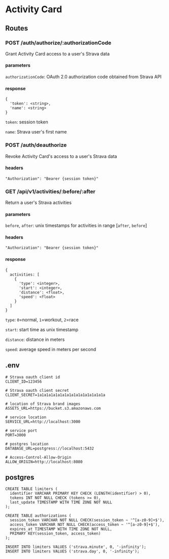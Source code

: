 # Activity Card

## Routes

### POST /auth/authorize/:authorizationCode

Grant Activity Card access to a user's Strava data

#### parameters

`authorizationCode`: OAuth 2.0 authorization code obtained from Strava API

#### response

```
{
  'token': <string>,
  'name': <string>
}
```

`token`: session token 

`name`: Strava user's first name

### POST /auth/deauthorize

Revoke Activity Card's access to a user's Strava data

#### headers

`"Authorization": "Bearer {session token}"`

### GET /api/v1/activities/:before/:after

Return a user's Strava activities 

#### parameters

`before`, `after`: unix timestamps for activities in range [`after`, `before`]

#### headers

`"Authorization": "Bearer {session token}"`

#### response

```
{
  activities: [
    {
      'type': <integer>,
      'start': <integer>,
      'distance': <float>,
      'speed': <float>
    }
  ]
}
```

`type`: `0`=normal, `1`=workout, `2`=race

`start`: start time as unix timestamp

`distance`: distance in meters

`speed`: average speed in meters per second

## .env

```
# Strava oauth client id
CLIENT_ID=123456 

# Strava oauth client secret
CLIENT_SECRET=1a1a1a1a1a1a1a1a1a1a1a1a1a1a1a 

# location of Strava brand images
ASSETS_URL=https://bucket.s3.amazonaws.com

# service location
SERVICE_URL=http://localhost:3000

# service port
PORT=3000 

# postgres location
DATABASE_URL=postgress://localhost:5432

# Access-Control-Allow-Origin
ALLOW_ORIGIN=http://localhost:8080 
```

## postgres

```
CREATE TABLE limiters (
  identifier VARCHAR PRIMARY KEY CHECK (LENGTH(identifier) > 0),
  tokens INT NOT NULL CHECK (tokens >= 0),
  last_update TIMESTAMP WITH TIME ZONE NOT NULL
);

CREATE TABLE authorizations (
  session_token VARCHAR NOT NULL CHECK(session_token ~ '^[a-z0-9]+$'),
  access_token VARCHAR NOT NULL CHECK(access_token ~ '^[a-z0-9]+$'),
  expires_at TIMESTAMP WITH TIME ZONE NOT NULL,
  PRIMARY KEY(session_token, access_token)
);

INSERT INTO limiters VALUES ('strava.minute', 0, '-infinity');
INSERT INTO limiters VALUES ('strava.day', 0, '-infinity');
```
